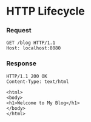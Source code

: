 # HTTP Lifecycle

### Request
```text
GET /blog HTTP/1.1
Host: localhost:8080
```

### Response
```text
HTTP/1.1 200 OK
Content-Type: text/html

<html>
<body>
<h1>Welcome to My Blog</h1>
</body>
</html>
```

